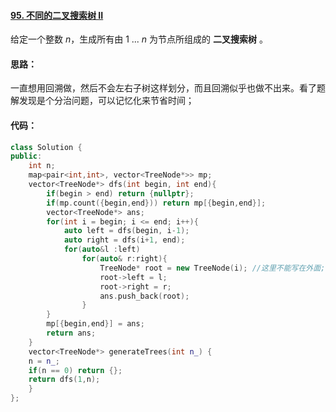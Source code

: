 #### [95. 不同的二叉搜索树 II](https://leetcode-cn.com/problems/unique-binary-search-trees-ii/)

给定一个整数 *n*，生成所有由 1 ... *n* 为节点所组成的 **二叉搜索树** 。

#### 思路：

一直想用回溯做，然后不会左右子树这样划分，而且回溯似乎也做不出来。看了题解发现是个分治问题，可以记忆化来节省时间；

#### 代码：

```cpp
class Solution {
public:
    int n;
    map<pair<int,int>, vector<TreeNode*>> mp;
    vector<TreeNode*> dfs(int begin, int end){
        if(begin > end) return {nullptr};
        if(mp.count({begin,end})) return mp[{begin,end}];
        vector<TreeNode*> ans;
        for(int i = begin; i <= end; i++){
            auto left = dfs(begin, i-1);
            auto right = dfs(i+1, end);
            for(auto&l :left)
                for(auto& r:right){
                    TreeNode* root = new TreeNode(i); //这里不能写在外面;
                    root->left = l;
                    root->right = r;
                    ans.push_back(root);
                }
        }
        mp[{begin,end}] = ans;
        return ans;
    }
    vector<TreeNode*> generateTrees(int n_) {
    n = n_;
    if(n == 0) return {};
    return dfs(1,n);
    }
};
```

